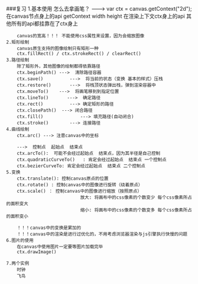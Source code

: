 ###复习
	1.基本使用
		怎么去拿画笔？
			---> var ctx = canvas.getContext("2d");
		在canvas节点身上的api
			getContext
			width
			height
		在渲染上下文ctx身上的api
			其他所有的api都挂靠在了ctx身上
		
		canvas的宽高！！！ 不能使用css属性来设置，因为会缩放图像
	2.矩形绘制
		canvas原生支持的图像绘制只有矩形一种
		ctx.fillRect() / ctx.strokeRect() / clearRect()
	3.路径绘制
		除了矩形外，其他图像的绘制都得依靠路径
		ctx.beginPath() --->  清除路径容器
		ctx.save()			--->  将当前的状态（变换 基本的样式）压栈
		ctx.restore()		--->  将栈顶状态弹出栈，弹到渲染容器中
		ctx.moveTo()    --->  将画笔移到到指定位置
		ctx.lineTo()       --->  确定路径
		ctx.rect()			---> 确定矩形的路径
		ctx.closePath()  ---> 闭合路径
		ctx.fill()				---> 填充路径(自动闭合)
		ctx.stroke()		---> 连接路径
	4.曲线绘制
		ctx.arc() ---> 注意canvas中的坐标
		
		--->  控制点  起始点  结束点
		ctx.arcTo():  可能不会经过起始点  结束点，因为其半径是自己控制
		ctx.quadraticCurveTo()   : 肯定会经过起始点  结束点 一个控制点
		ctx.bezierCurveTo: 肯定会经过起始点  结束点 二个控制点
	5.变换
		ctx.translate(): 控制canvas原点的位置
		ctx.rotate() : 控制canvas中的图像进行旋转（绕着原点）
		ctx.scale() ： 控制canvas中的图像进行缩放（按照原点）
								放大: 将画布中的css像素的个数变少 每个css像素所占的面积变大
								缩小: 将画布中的css像素的个数变多 每个css像素所占的面积变小
		
		！！！canvas中的变换是累加的
		！！！canvas中的渲染是进行过优化的，不用考虑浏览器渲染与js引擎执行快慢的问题
	6.图片的使用
		在canvas中使用图片一定要等图片加载完毕
		ctx.drawImage()
		
	7.两个实例
		时钟
		飞鸟